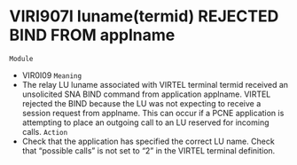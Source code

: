 # VIRI907I luname(termid) REJECTED BIND FROM applname
`Module`
- VIR0I09
`Meaning`
- The relay LU luname associated with VIRTEL terminal termid received an unsolicited SNA BIND command from application applname. VIRTEL rejected the BIND because the LU was not expecting to receive a session request from applname. This can occur if a PCNE application is attempting to place an outgoing call to an LU reserved for incoming calls.
`Action`
- Check that the application has specified the correct LU name. Check that “possible calls” is not set to “2” in the VIRTEL terminal definition.
